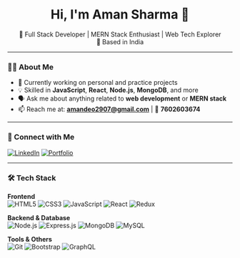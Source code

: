 <h1 align="center">Hi, I'm Aman Sharma 👋</h1>

<p align="center">
  🚀 Full Stack Developer | MERN Stack Enthusiast | Web Tech Explorer<br/>
  📍 Based in India
</p>

---

### 👨‍💻 About Me

- 🔭 Currently working on personal and practice projects  
- 💡 Skilled in **JavaScript**, **React**, **Node.js**, **MongoDB**, and more  
- 🗣️ Ask me about anything related to **web development** or **MERN stack**  
- 📫 Reach me at: **amandeo2907@gmail.com** | 📱 **7602603674**

---

### 🔗 Connect with Me

[![LinkedIn](https://img.shields.io/badge/LinkedIn-blue?logo=linkedin&style=for-the-badge)](https://www.linkedin.com/in/amansharma2907/)
[![Portfolio](https://img.shields.io/badge/Portfolio-000?logo=vercel&logoColor=white&style=for-the-badge)](https://portfolio-iota-smoky-83.vercel.app/)

---

### 🛠️ Tech Stack

**Frontend**  
![HTML5](https://img.shields.io/badge/HTML5-E34F26?logo=html5&logoColor=white&style=flat)
![CSS3](https://img.shields.io/badge/CSS3-1572B6?logo=css3&logoColor=white&style=flat)
![JavaScript](https://img.shields.io/badge/JavaScript-F7DF1E?logo=javascript&logoColor=black&style=flat)
![React](https://img.shields.io/badge/React-61DAFB?logo=react&logoColor=black&style=flat)
![Redux](https://img.shields.io/badge/Redux-764ABC?logo=redux&logoColor=white&style=flat)

**Backend & Database**  
![Node.js](https://img.shields.io/badge/Node.js-339933?logo=node.js&logoColor=white&style=flat)
![Express.js](https://img.shields.io/badge/Express-000000?logo=express&logoColor=white&style=flat)
![MongoDB](https://img.shields.io/badge/MongoDB-47A248?logo=mongodb&logoColor=white&style=flat)
![MySQL](https://img.shields.io/badge/MySQL-4479A1?logo=mysql&logoColor=white&style=flat)

**Tools & Others**  
![Git](https://img.shields.io/badge/Git-F05032?logo=git&logoColor=white&style=flat)
![Bootstrap](https://img.shields.io/badge/Bootstrap-7952B3?logo=bootstrap&logoColor=white&style=flat)
![GraphQL](https://img.shields.io/badge/GraphQL-E10098?logo=graphql&logoColor=white&style=flat)
